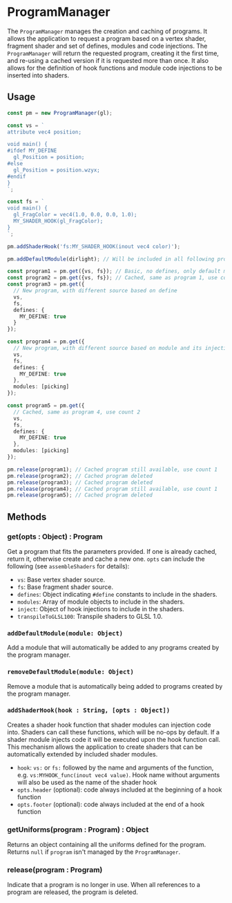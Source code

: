 # ProgramManager

The `ProgramManager` manages the creation and caching of programs. It allows the application to request a program based on a vertex shader, fragment shader and set of defines, modules and code injections. The `ProgramManager` will return the requested program, creating it the first time, and re-using a cached version if it is requested more than once. It also allows for the definition of hook functions and module code injections to be inserted into shaders.

## Usage

```typescript
const pm = new ProgramManager(gl);

const vs = `
attribute vec4 position;

void main() {
#ifdef MY_DEFINE
  gl_Position = position;
#else
  gl_Position = position.wzyx;
#endif
}
`;

const fs = `
void main() {
  gl_FragColor = vec4(1.0, 0.0, 0.0, 1.0);
  MY_SHADER_HOOK(gl_FragColor);
}
`;

pm.addShaderHook('fs:MY_SHADER_HOOK(inout vec4 color)');

pm.addDefaultModule(dirlight); // Will be included in all following programs

const program1 = pm.get({vs, fs}); // Basic, no defines, only default module
const program2 = pm.get({vs, fs}); // Cached, same as program 1, use count 2
const program3 = pm.get({
  // New program, with different source based on define
  vs,
  fs,
  defines: {
    MY_DEFINE: true
  }
});

const program4 = pm.get({
  // New program, with different source based on module and its injection
  vs,
  fs,
  defines: {
    MY_DEFINE: true
  },
  modules: [picking]
});

const program5 = pm.get({
  // Cached, same as program 4, use count 2
  vs,
  fs,
  defines: {
    MY_DEFINE: true
  },
  modules: [picking]
});

pm.release(program1); // Cached program still available, use count 1
pm.release(program2); // Cached program deleted
pm.release(program3); // Cached program deleted
pm.release(program4); // Cached program still available, use count 1
pm.release(program5); // Cached program deleted
```

## Methods

### get(opts : Object) : Program

Get a program that fits the parameters provided. If one is already cached, return it, otherwise create and cache a new one.
`opts` can include the following (see `assembleShaders` for details):

- `vs`: Base vertex shader source.
- `fs`: Base fragment shader source.
- `defines`: Object indicating `#define` constants to include in the shaders.
- `modules`: Array of module objects to include in the shaders.
- `inject`: Object of hook injections to include in the shaders.
- `transpileToGLSL100`: Transpile shaders to GLSL 1.0.

### `addDefaultModule(module: Object)`

Add a module that will automatically be added to any programs created by the program manager.

### `removeDefaultModule(module: Object)`

Remove a module that is automatically being added to programs created by the program manager.

### `addShaderHook(hook : String, [opts : Object])`

Creates a shader hook function that shader modules can injection code into. Shaders can call these functions, which will be no-ops by default. If a shader module injects code it will be executed upon the hook function call. This mechanism allows the application to create shaders that can be automatically extended by included shader modules.

- `hook`: `vs:` or `fs:` followed by the name and arguments of the function, e.g. `vs:MYHOOK_func(inout vec4 value)`. Hook name without arguments
  will also be used as the name of the shader hook
- `opts.header` (optional): code always included at the beginning of a hook function
- `opts.footer` (optional): code always included at the end of a hook function

### getUniforms(program : Program) : Object

Returns an object containing all the uniforms defined for the program. Returns `null` if `program` isn't managed by the `ProgramManager`.

### release(program : Program)

Indicate that a program is no longer in use. When all references to a program are released, the program is deleted.
